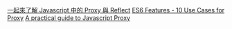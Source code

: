 [一起來了解 Javascript 中的 Proxy 與 Reflect](https://blog.techbridge.cc/2018/05/27/js-proxy-reflect/)
[ES6 Features - 10 Use Cases for Proxy](http://dealwithjs.io/es6-features-10-use-cases-for-proxy/#array-in)
[A practical guide to Javascript Proxy](https://blog.bitsrc.io/a-practical-guide-to-es6-proxy-229079c3c2f0)

